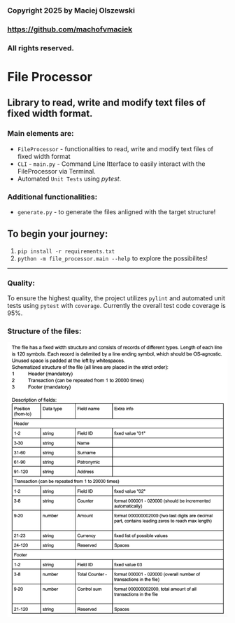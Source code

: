 ### Copyright 2025 by Maciej Olszewski
### https://github.com/machofvmaciek
### All rights reserved.


# File Processor

## Library to read, write and modify text files of fixed width format.

### Main elements are:
- `FileProcessor` - functionalities to read, write and modify text files of fixed width format
- `CLI` - `main.py` - Command Line Itterface to easily interact with the FileProcessor via Terminal.
- Automated `Unit Tests` using _pytest_.

### Additional functionalities:
- `generate.py` - to generate the files anligned with the target structure!

## To begin your journey:
1. `pip install -r requirements.txt`
2. `python -m file_processor.main --help` to explore the possibilites!

--------
### Quality:
To ensure the highest quality, the project utilizes `pylint` and automated unit tests using `pytest` with `coverage`. Currently the overall test code coverage is 95%. 

### Structure of the files:
![Structure](resources/readme/image.png)
